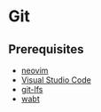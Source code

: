 # Git

## Prerequisites

- [neovim](https://neovim.io)
- [Visual Studio Code](https://code.visualstudio.com)
- [git-lfs](https://git-lfs.github.com)
- [wabt](https://github.com/WebAssembly/wabt)
